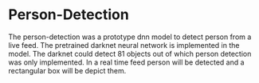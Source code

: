 # Person-Detection
The person-detection was a prototype dnn model to detect person from a live feed. The pretrained darknet neural network is implemented in the model. The darknet could detect 81 objects out of which person detection was only implemented. In a real time feed person will be detected and a rectangular box will be depict them.  
